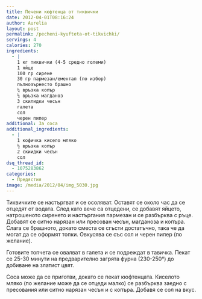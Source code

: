 ```yaml
---
title: Печени кюфтенца от тиквички
date: 2012-04-01T08:16:24
author: Aurelia
layout: post
permalink: /pecheni-kyufteta-ot-tikvichki/
servings: 4
calories: 270
ingredients:
  - |
    1 кг тиквички (4-5 средно големи)
    1 яйце
    100 гр сирене
    30 гр пармезан/ементал (по избор)
    пълнозърнесто брашно
    ¼ връзка копър
    ¼ връзка магданоз
    3 скилидки чесън
    галета
    сол
    черен пипер
additional: За соса
additional_ingredients:
  - |
    1 кофичка кисело мляко
    ½ връзка копър
    2 скиидки чесън
    сол
dsq_thread_id:
  - 1075283862
categories:
  - Предястия
image: /media/2012/04/img_5030.jpg
---
```

Тиквичките се настъргват и се осоляват. Оставят се около час да се отцедят от водата. След като вече са отцедени, се добавят яйцето, натрошеното сиренето и настъргания пармезан и се разбърква с ръце. Добавят се ситно нарязан или пресован чесън, магданоза и копъра. Слага се брашното, докато сместа се сгъсти достатъчно, така че да могат да се оформят топки. Овкусява се със сол и черен пипер (по желание).

Готовите топчета се овалват в галета и се подреждат в тавичка. Пекат се 25-30 минути на предварително загрята фурна (230-250°) до добиване на златист цвят.

Соса може да се приготви, докато се пекат кюфтенцата. Киселото мляко (по желание може да се отцеди малко) се разбърква заедно с пресования или ситно нарязан чесън и с копъра. Добавя се сол на вкус.